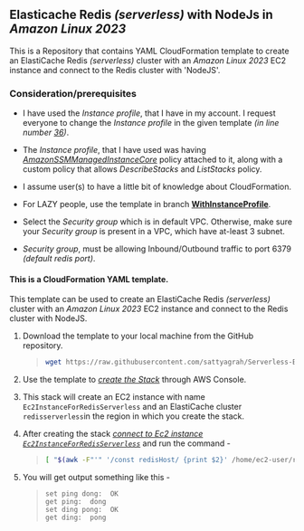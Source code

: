 ## Elasticache Redis *(serverless)* with NodeJs in *Amazon Linux 2023*
This is a Repository that contains YAML CloudFormation template to create an ElastiCache Redis *(serverless)* cluster with an *Amazon Linux 2023* EC2 instance and connect to the Redis cluster with 'NodeJS'. 

### Consideration/prerequisites 

- I have used the *Instance profile*, that I have in my account. I request everyone to change the *Instance profile* in the given template *(in line number [36](https://github.com/mrsatya21/Serverless-Elasticache-Redis-With-NodeJS/blob/main/template.yaml#L36))*.

- The *Instance profile*, that I have used was having *[AmazonSSMManagedInstanceCore](https://docs.aws.amazon.com/aws-managed-policy/latest/reference/AmazonSSMManagedInstanceCore.html)* policy attached to it, along with a custom policy that allows *DescribeStacks* and *ListStacks* policy. 

- I assume user(s) to have a little bit of knowledge about CloudFormation. 

- For LAZY people, use the template in branch **[WithInstanceProfile](https://github.com/mrsatya21/Serverless-Elasticache-Redis-With-NodeJS/blob/WithInstanceProfile/README.md)**.

- Select the *Security group* which is in default VPC. Otherwise, make sure your *Security group* is present in a VPC, which have at-least 3 subnet. 

- *Security group*, must be allowing Inbound/Outbound traffic to port 6379 *(default redis port)*. 

#### This is a CloudFormation YAML template. 

This template can be used to create an ElastiCache Redis *(serverless)* cluster with an *Amazon Linux 2023* EC2 instance and connect to the Redis cluster with NodeJS.

1. Download the template to your local machine from the GitHub repository.
    > ```sh
    > wget https://raw.githubusercontent.com/sattyagrah/Serverless-Elasticache-Redis-With-NodeJS/main/template.yaml
    > ```

2. Use the template to *[create the Stack](https://docs.aws.amazon.com/AWSCloudFormation/latest/UserGuide/cfn-console-create-stack.html)* through AWS Console.

3. This stack will create an EC2 instance with name `Ec2InstanceForRedisServerless` and an ElastiCache cluster `redisserverless`in the region in which you create the stack. 

4. After creating the stack *[connect to Ec2 instance `Ec2InstanceForRedisServerless`](https://docs.aws.amazon.com/AWSEC2/latest/UserGuide/connect-linux-inst-ssh.html#connect-linux-inst-sshClient)* and run the command -
    > ```sh 
    > [ "$(awk -F"'" '/const redisHost/ {print $2}' /home/ec2-user/redis.js)" == "" ] && echo "'redisHost' is empty." || node /home/ec2-user/redis.js
    > ```

5. You will get output something like this - 
    > ```
    > set ping dong:  OK
    > get ping:  dong
    > set ding pong:  OK
    > get ding:  pong
    > ```